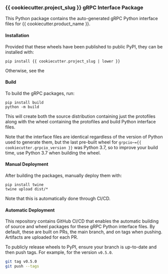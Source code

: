### {{ cookiecutter.project_slug }} gRPC Interface Package

This Python package contains the auto-generated gRPC Python interface files for
{{ cookiecutter.product_name }}.


#### Installation

Provided that these wheels have been published to public PyPI, they can be
installed with:

```
pip install {{ cookiecutter.project_slug | lower }}
```

Otherwise, see the


#### Build

To build the gRPC packages, run:

```
pip install build
python -m build
```

This will create both the source distribution containing just the protofiles
along with the wheel containing the protofiles and build Python interface
files.

Note that the interface files are identical regardless of the version of
Python used to generate them, but the last pre-built wheel for ``grpcio~={{
cookiecutter.grpcio_version }}`` was Python 3.7, so to improve your build time,
use Python 3.7 when building the wheel.


#### Manual Deployment

After building the packages, manually deploy them with:

```
pip install twine
twine upload dist/*
```

Note that this is automatically done through CI/CD.


#### Automatic Deployment

This repository contains GitHub CI/CD that enables the automatic building of
source and wheel packages for these gRPC Python interface files. By default,
these are built on PRs, the main branch, and on tags when pushing. Artifacts
are uploaded for each PR.

To publicly release wheels to PyPI, ensure your branch is up-to-date and then
push tags. For example, for the version ``v0.5.0``.

```bash
git tag v0.5.0
git push --tags
```
